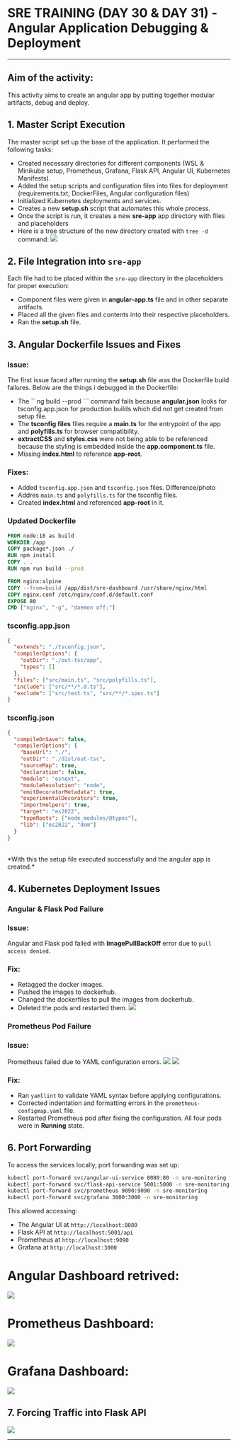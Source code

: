 # SRE TRAINING (DAY 30 & DAY 31) - Angular Application Debugging & Deployment 
<hr>

## Aim of the activity:

This activity aims to create an angular app by putting together modular artifacts, debug and deploy.

## 1. Master Script Execution

The master script set up the base of the application. It performed the following tasks:

- Created necessary directories for different components (WSL & Minikube setup, Prometheus, Grafana, Flask API, Angular UI, Kubernetes Manifests).
- Added the setup scripts and configuration files into files for deployment (requirements.txt, DockerFiles, Angular configuration files)
- Initialized Kubernetes deployments and services.
- Creates a new **setup.sh** script that automates this whole process.
- Once the script is run, it creates a new **sre-app** app directory with files and placeholders
- Here is a tree structure of the new directory created with ```tree -d ``` command:
![](https://github.com/rhearobinson19/Mthree_Daily_Documentation/blob/main/WEEK%206/Images/ANGULAR%20APP%20IMAGES/tree.png)
  
## 2. File Integration into `sre-app`

Each file had to be placed within the `sre-app` directory in the placeholders for proper execution:

- Component files were given in **angular-app.ts** file and in other separate artifacts.
- Placed all the given files and contents into their respective placeholders.
- Ran the **setup.sh** file.

## 3. Angular Dockerfile Issues and Fixes

### **Issue:**
The first issue faced after running the **setup.sh** file was the Dockerfile build failures. Below are the things i debugged in the Dockerfile:

- The `` ng build --prod ``` command fails because **angular.json** looks for tsconfig.app.json for production builds which did not get created from setup file.
- The **tsconfig files** files require a **main.ts** for the entrypoint of the app and **polyfills.ts** for browser compatibility.
- **extractCSS** and **styles.css** were not being able to be referenced because the styling is embedded inside the **app.component.ts** file.
- Missing **index.html** to reference **app-root**.

### **Fixes:**

- Added `tsconfig.app.json` and `tsconfig.json` files. Difference/photo
- Addres `main.ts` and `polyfills.ts` for the tsconfig files.
- Created **index.html** and referenced **app-root** in it.

### **Updated Dockerfile**

```dockerfile
FROM node:18 as build
WORKDIR /app
COPY package*.json ./
RUN npm install
COPY . .
RUN npm run build --prod

FROM nginx:alpine
COPY --from=build /app/dist/sre-dashboard /usr/share/nginx/html
COPY nginx.conf /etc/nginx/conf.d/default.conf
EXPOSE 80
CMD ["nginx", "-g", "daemon off;"]
```
### **tsconfig.app.json**

```tsconfig.app.json
{
  "extends": "./tsconfig.json",
  "compilerOptions": {
    "outDir": "./out-tsc/app",
    "types": []
  },
  "files": ["src/main.ts", "src/polyfills.ts"],
  "include": ["src/**/*.d.ts"],
  "exclude": ["src/test.ts", "src/**/*.spec.ts"]
}
```
### **tsconfig.json**

```tsconfig.json
{
  "compileOnSave": false,
  "compilerOptions": {
    "baseUrl": "./",
    "outDir": "./dist/out-tsc",
    "sourceMap": true,
    "declaration": false,
    "module": "esnext",
    "moduleResolution": "node",
    "emitDecoratorMetadata": true,
    "experimentalDecorators": true,
    "importHelpers": true,
    "target": "es2022",
    "typeRoots": ["node_modules/@types"],
    "lib": ["es2022", "dom"]
  }
}
```
<br>
*With this the setup file executed successfully and the angular app is created.*
<br>

## 4. Kubernetes Deployment Issues

### **Angular & Flask Pod Failure**

### **Issue:**
Angular and Flask pod failed with **ImagePullBackOff** error due to `pull access denied`.

### **Fix:**

- Retagged the docker images.
- Pushed the images to dockerhub.
- Changed the dockerfiles to pull the images from dockerhub.
- Deleted the pods and restarted them.
![](https://github.com/rhearobinson19/Mthree_Daily_Documentation/blob/main/WEEK%206/Images/ANGULAR%20APP%20IMAGES/docker_hub.png)

### **Prometheus Pod Failure**

### **Issue:**
Prometheus failed due to YAML configuration errors.
![](https://github.com/rhearobinson19/Mthree_Daily_Documentation/blob/main/WEEK%206/Images/ANGULAR%20APP%20IMAGES/CrashloopBack.png)
![](https://github.com/rhearobinson19/Mthree_Daily_Documentation/blob/main/WEEK%206/Images/ANGULAR%20APP%20IMAGES/prometheus.png)

### **Fix:**

- Ran `yamllint` to validate YAML syntax before applying configurations.
- Corrected indentation and formatting errors in the `prometheus-configmap.yaml` file.
- Restarted Prometheus pod after fixing the configuration. All four pods were in **Running** state.

## 6. Port Forwarding

To access the services locally, port forwarding was set up:

```sh
kubectl port-forward svc/angular-ui-service 8080:80 -n sre-monitoring
kubectl port-forward svc/flask-api-service 5001:5000 -n sre-monitoring
kubectl port-forward svc/prometheus 9090:9090 -n sre-monitoring
kubectl port-forward svc/grafana 3000:3000 -n sre-monitoring
```

This allowed accessing:
- The Angular UI at `http://localhost:8080`
- Flask API at `http://localhost:5001/api`
- Prometheus at `http://localhost:9090`
- Grafana at `http://localhost:3000`

# Angular Dashboard retrived: 
![](https://github.com/rhearobinson19/Mthree_Daily_Documentation/blob/main/WEEK%206/Images/ANGULAR%20APP%20IMAGES/dashboard.png)

# Prometheus Dashboard: 
![](https://github.com/rhearobinson19/Mthree_Daily_Documentation/blob/main/WEEK%206/Images/ANGULAR%20APP%20IMAGES/prometheus_dashboard.png)

# Grafana Dashboard:
![](https://github.com/rhearobinson19/Mthree_Daily_Documentation/blob/main/WEEK%206/Images/ANGULAR%20APP%20IMAGES/grafana.png)

## 7. Forcing Traffic into Flask API
![](https://github.com/rhearobinson19/Mthree_Daily_Documentation/blob/main/WEEK%206/Images/ANGULAR%20APP%20IMAGES/traffic.png)

---
